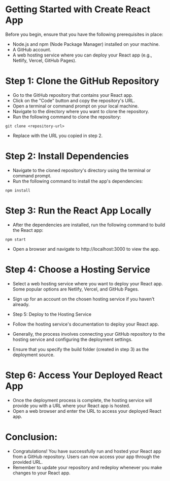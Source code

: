 # Getting Started with Create React App

Before you begin, ensure that you have the following prerequisites in place:

* Node.js and npm (Node Package Manager) installed on your machine.
* A GitHub account.
* A web hosting service where you can deploy your React app (e.g., Netlify, Vercel, GitHub Pages).

# Step 1: Clone the GitHub Repository

* Go to the GitHub repository that contains your React app.
* Click on the "Code" button and copy the repository's URL.
* Open a terminal or command prompt on your local machine.
* Navigate to the directory where you want to clone the repository.
* Run the following command to clone the repository:
```
git clone <repository-url>
```
* Replace <repository-url> with the URL you copied in step 2.


# Step 2: Install Dependencies

* Navigate to the cloned repository's directory using the terminal or command prompt.
* Run the following command to install the app's dependencies:
```
npm install
```

# Step 3: Run the React App Locally
* After the dependencies are installed, run the following command to build the React app:
```
npm start
```
* Open a browser and navigate to http://localhost:3000 to view the app.


# Step 4: Choose a Hosting Service

* Select a web hosting service where you want to deploy your React app. Some popular options are Netlify, Vercel, and GitHub Pages.
* Sign up for an account on the chosen hosting service if you haven't already.
* Step 5: Deploy to the Hosting Service

* Follow the hosting service's documentation to deploy your React app.
* Generally, the process involves connecting your GitHub repository to the hosting service and configuring the deployment settings.
* Ensure that you specify the build folder (created in step 3) as the deployment source.

# Step 6: Access Your Deployed React App

* Once the deployment process is complete, the hosting service will provide you with a URL where your React app is hosted.
* Open a web browser and enter the URL to access your deployed React app.

# Conclusion:
* Congratulations! You have successfully run and hosted your React app from a GitHub repository. Users can now access your app through the provided URL.
* Remember to update your repository and redeploy whenever you make changes to your React app.